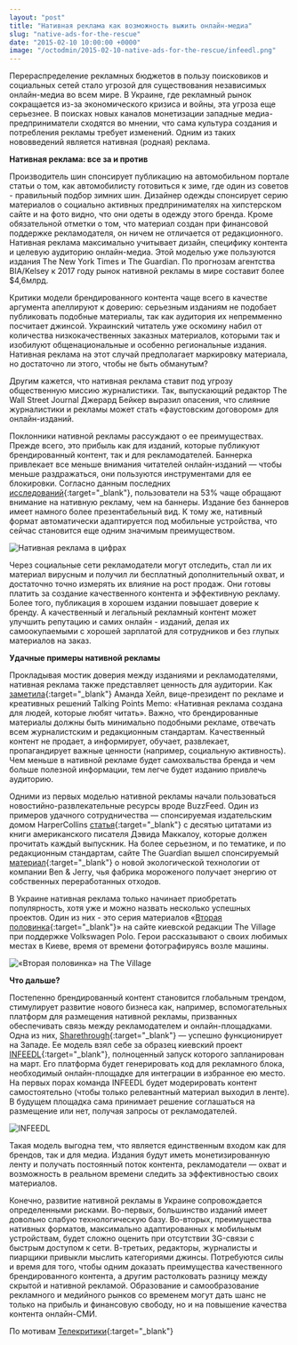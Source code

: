 ```yaml
---
layout: "post"
title: "Нативная реклама как возможность выжить онлайн-медиа"
slug: "native-ads-for-the-rescue"
date: "2015-02-10 10:00:00 +0000"
image: "/octodmin/2015-02-10-native-ads-for-the-rescue/infeedl.png"
---
```


Перераспределение рекламных бюджетов в пользу поисковиков и социальных сетей стало угрозой для существования независимых онлайн-медиа во всем мире. В Украине, где рекламный рынок сокращается из-за экономического кризиса и войны, эта угроза еще серьезнее. В поисках новых каналов монетизации западные медиа-предприниматели сходятся во мнении, что сама культура создания и потребления рекламы требует изменений. Одним из таких нововведений является нативная (родная) реклама.

**Нативная реклама: все за и против**

Производитель шин спонсирует публикацию на автомобильном портале статьи о том, как автомобилисту готовиться к зиме, где один из советов - правильный подбор зимних шин. Дизайнер одежды спонсирует серию материалов о социально активных предпринимателях на хипстерском сайте и на фото видно, что они одеты в одежду этого бренда. Кроме обязательной отметки о том, что материал создан при финансовой поддержке рекламодателя, он ничем не отличается от редакционного. Нативная реклама максимально учитывает дизайн, специфику контента и целевую аудиторию онлайн-медиа. Этой моделью уже пользуются издания The New York Times и The Guardian. По прогнозам агентства BIA/Kelsey к 2017 году рынок нативной рекламы в мире составит более $4,6млрд.

Критики модели брендированного контента чаще всего в качестве аргумента апеллируют к доверию: серьезным изданиям не подобает публиковать подобные материалы, так как аудитория их непремменно посчитает джинсой. Украинский читатель уже оскомину набил от количества низкокачественных заказных материалов, которыми так и изобилуют общенациональные и особенно региональные издания. Нативная реклама на этот случай предполагает маркировку материала, но достаточно ли этого, чтобы не быть обманутым?

Другим кажется, что нативная реклама ставит под угрозу общественную миссию журналистики. Так, выпускающий редактор The Wall Street Journal Джерард Бейкер выразил опасения, что слияние журналистики и рекламы может стать «фаустовским договором» для онлайн-изданий.

Поклонники нативной рекламы рассуждают о ее преимуществах. Прежде всего, это прибыль как для изданий, которые публикуют брендированный контент, так и для рекламодателей. Баннерка привлекает все меньше внимания читателей онлайн-изданий — чтобы меньше раздражаться, они пользуются инструментами для ее блокировки. Согласно данным последних [исследований](https://www.sharethrough.com/2013/05/infographic-native-advertising-effectiveness-study-by-ipg-media-labs/){:target="_blank"}, пользователи на 53% чаще обращают внимание на нативную рекламу, чем на баннеры.
Издание без баннеров имеет намного более презентабельный вид. К тому же, нативный формат автоматически адаптируется под мобильные устройства, что сейчас становится еще одним значимым преимуществом.

![Нативная реклама в цифрах](/octodmin/2015-02-10-native-ads-for-the-rescue/info.png)

Через социальные сети рекламодатели могут отследить, стал ли их материал вирусным и получил ли бесплатный дополнительный охват,  и достаточно точно измерять их влияние на рост продаж.  Они готовы платить за создание качественного контента и эффективную рекламу. Более того, публикация в хорошем издании повышает доверие к бренду. А качественный и легальный рекламный контент может улучшить репутацию и самих онлайн - изданий, делая их самоокупаемыми с хорошей зарплатой для сотрудников и без глупых материалов на заказ.

**Удачные примеры нативной рекламы**

Прокладывая мостик доверия между изданиями и рекламодателями, нативная реклама также представляет ценность для аудитории. Как [заметила](http://www.niemanlab.org/2014/12/native-helps-pay-for-the-news/){:target="_blank"} Аманда Хейл, вице-президент по рекламе и креативных решений Talking Points Memo: «Нативная реклама создана для людей, которые любят читать». Важно, что брендированные материалы должны быть минимально подобными рекламе, отвечать всем журналистским и редакционным стандартам. Качественный контент не продает, а информирует, обучает, развлекает, пропагандирует важные ценности (например, социальную активность). Чем меньше в нативной рекламе будет самохвальства бренда и чем больше полезной информации, тем легче будет изданию привлечь аудиторию.

Одними из первых моделью нативной рекламы начали пользоваться новостийно-развлекательные ресурсы вроде BuzzFeed. Один из примеров удачного сотрудничества — спонсируемая издательским домом HarperCollins [статья](http://www.buzzfeed.com/harpercollins/10-quotes-every-grad-needs-to-read-9npd){:target="_blank"} с десятью цитатами из книги американского писателя Дэвида Маккалоу, которые должен прочитать каждый выпускник. На более серьезном, и по тематике, и по редакционным стандартам, сайте The Guardian вышел спонсируемый [материал](http://www.theguardian.com/sustainable-business/2014/jul/18/ben-jerry-turn-ice-cream-into-energy){:target="_blank"} о новой экологической технологии от компании Ben & Jerry, чья фабрика мороженого получает энергию от собственных переработанных отходов.

В Украине нативная реклама только начинает приобретать популярность, хотя уже и можно назвать несколько успешных проектов. Один из них - это серия материалов «[Вторая половинка](http://www.the-village.ru/village/weekend/vtoraya-polovinka/){:target="_blank"}» на сайте киевской редакции The Village при поддержке Volkswagen Polo. Герои рассказывают о своих любимых местах в Киеве, время от времени фотографируясь возле машины.

![«Вторая половинка» на The Village](/octodmin/2015-02-10-native-ads-for-the-rescue/village.png)

**Что дальше?**

Постепенно брендированный контент становится глобальным трендом, стимулирует развитие нового бизнеса как, например, вспомогательных платформ для размещения нативной рекламы, призванных обеспечивать связь между рекламодателем и онлайн-площадками.  Одна из них, [Sharethrough](http://sharethrough.com){:target="_blank"} — успешно функционирует на Западе. Ее модель взял себе за образец киевский проект [INFEEDL](http://infeedl.com){:target="_blank"}, полноценный запуск которого запланирован на март. Его платформа будет генерировать код для рекламного блока, необходимый онлайн-площадке для интеграции в избранное ею место. На первых порах команда INFEEDL будет модерировать контент самостоятельно (чтобы только релевантный материал выходил в ленте). В будущем площадка сама принимает решение соглашаться на размещение или нет, получая запросы от рекламодателей.

![INFEEDL](/octodmin/2015-02-10-native-ads-for-the-rescue/infeedl.png)

Такая модель выгодна тем, что является единственным входом как для брендов, так и для медиа. Издания будут иметь монетизированную ленту и получать постоянный поток контента, рекламодатели — охват и возможность в реальном времени следить за эффективностью своих материалов.

Конечно, развитие нативной рекламы в Украине сопровождается определенными рисками. Во-первых, большинство изданий имеет довольно слабую технологическую базу. Во-вторых, преимущества нативных форматов, максимально адаптированных к мобильным устройствам, будет сложно оценить при отсутствии 3G-связи с быстрым  доступом к сети. В-третьих, редакторы, журналисты и пиарщики привыкли мыслить категориями джинсы. Потребуются силы и время для того, чтобы одним доказать преимущества качественного брендированного контента, а другим растолковать разницу между скрытой и нативной рекламой. Образование и самообразование рекламного и медийного рынков со временем могут дать шанс не только на прибыль и финансовую свободу, но и на повышение качества контента онлайн-СМИ.

По мотивам [Телекритики](http://www.telekritika.ua/rinok/2015-01-26/102915){:target="_blank"}
